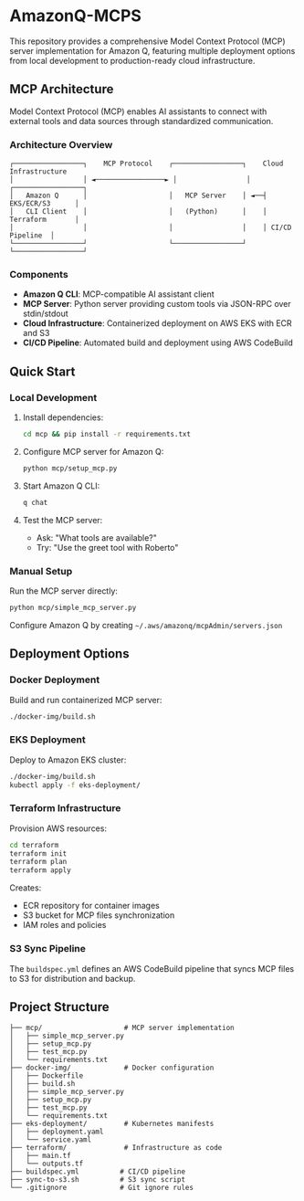 # AmazonQ-MCPS
This repository provides a comprehensive Model Context Protocol (MCP) server implementation for Amazon Q, featuring multiple deployment options from local development to production-ready cloud infrastructure.

## MCP Architecture

Model Context Protocol (MCP) enables AI assistants to connect with external tools and data sources through standardized communication.

### Architecture Overview

```
┌─────────────────┐    MCP Protocol    ┌─────────────────┐    Cloud Infrastructure
│                 │ ◄─────────────────► │                 │    ┌─────────────────┐
│   Amazon Q      │                    │   MCP Server    │ ◄──┤ EKS/ECR/S3      │
│   CLI Client    │                    │   (Python)      │    │ Terraform       │
│                 │                    │                 │    │ CI/CD Pipeline  │
└─────────────────┘                    └─────────────────┘    └─────────────────┘
```

### Components

- **Amazon Q CLI**: MCP-compatible AI assistant client
- **MCP Server**: Python server providing custom tools via JSON-RPC over stdin/stdout
- **Cloud Infrastructure**: Containerized deployment on AWS EKS with ECR and S3
- **CI/CD Pipeline**: Automated build and deployment using AWS CodeBuild

## Quick Start

### Local Development

1. Install dependencies:
   ```bash
   cd mcp && pip install -r requirements.txt
   ```

2. Configure MCP server for Amazon Q:
   ```bash
   python mcp/setup_mcp.py
   ```

3. Start Amazon Q CLI:
   ```bash
   q chat
   ```

4. Test the MCP server:
   - Ask: "What tools are available?"
   - Try: "Use the greet tool with Roberto"

### Manual Setup

Run the MCP server directly:
```bash
python mcp/simple_mcp_server.py
```

Configure Amazon Q by creating `~/.aws/amazonq/mcpAdmin/servers.json`

## Deployment Options

### Docker Deployment

Build and run containerized MCP server:
```bash
./docker-img/build.sh
```

### EKS Deployment

Deploy to Amazon EKS cluster:
```bash
./docker-img/build.sh
kubectl apply -f eks-deployment/
```

### Terraform Infrastructure

Provision AWS resources:
```bash
cd terraform
terraform init
terraform plan
terraform apply
```

Creates:
- ECR repository for container images
- S3 bucket for MCP files synchronization
- IAM roles and policies

### S3 Sync Pipeline

The `buildspec.yml` defines an AWS CodeBuild pipeline that syncs MCP files to S3 for distribution and backup.

## Project Structure

```
├── mcp/                    # MCP server implementation
│   ├── simple_mcp_server.py
│   ├── setup_mcp.py
│   ├── test_mcp.py
│   └── requirements.txt
├── docker-img/             # Docker configuration
│   ├── Dockerfile
│   ├── build.sh
│   ├── simple_mcp_server.py
│   ├── setup_mcp.py
│   ├── test_mcp.py
│   └── requirements.txt
├── eks-deployment/         # Kubernetes manifests
│   ├── deployment.yaml
│   └── service.yaml
├── terraform/              # Infrastructure as code
│   ├── main.tf
│   └── outputs.tf
├── buildspec.yml          # CI/CD pipeline
├── sync-to-s3.sh          # S3 sync script
└── .gitignore             # Git ignore rules
```
